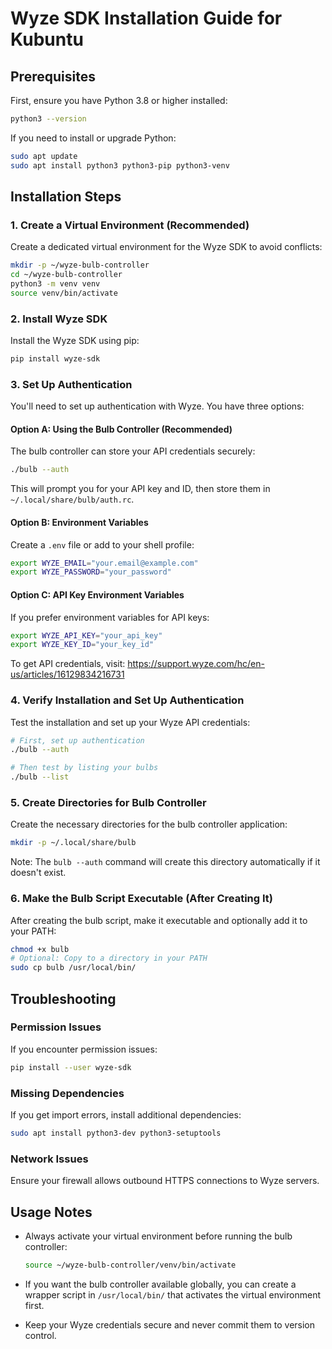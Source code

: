 # Wyze SDK Installation Guide for Kubuntu

## Prerequisites

First, ensure you have Python 3.8 or higher installed:

```bash
python3 --version
```

If you need to install or upgrade Python:

```bash
sudo apt update
sudo apt install python3 python3-pip python3-venv
```

## Installation Steps

### 1. Create a Virtual Environment (Recommended)

Create a dedicated virtual environment for the Wyze SDK to avoid conflicts:

```bash
mkdir -p ~/wyze-bulb-controller
cd ~/wyze-bulb-controller
python3 -m venv venv
source venv/bin/activate
```

### 2. Install Wyze SDK

Install the Wyze SDK using pip:

```bash
pip install wyze-sdk
```

### 3. Set Up Authentication

You'll need to set up authentication with Wyze. You have three options:

#### Option A: Using the Bulb Controller (Recommended)
The bulb controller can store your API credentials securely:

```bash
./bulb --auth
```

This will prompt you for your API key and ID, then store them in `~/.local/share/bulb/auth.rc`.

#### Option B: Environment Variables
Create a `.env` file or add to your shell profile:

```bash
export WYZE_EMAIL="your.email@example.com"
export WYZE_PASSWORD="your_password"
```

#### Option C: API Key Environment Variables
If you prefer environment variables for API keys:

```bash
export WYZE_API_KEY="your_api_key"
export WYZE_KEY_ID="your_key_id"
```

To get API credentials, visit: https://support.wyze.com/hc/en-us/articles/16129834216731

### 4. Verify Installation and Set Up Authentication

Test the installation and set up your Wyze API credentials:

```bash
# First, set up authentication
./bulb --auth

# Then test by listing your bulbs
./bulb --list
```

### 5. Create Directories for Bulb Controller

Create the necessary directories for the bulb controller application:

```bash
mkdir -p ~/.local/share/bulb
```

Note: The `bulb --auth` command will create this directory automatically if it doesn't exist.

### 6. Make the Bulb Script Executable (After Creating It)

After creating the bulb script, make it executable and optionally add it to your PATH:

```bash
chmod +x bulb
# Optional: Copy to a directory in your PATH
sudo cp bulb /usr/local/bin/
```

## Troubleshooting

### Permission Issues
If you encounter permission issues:

```bash
pip install --user wyze-sdk
```

### Missing Dependencies
If you get import errors, install additional dependencies:

```bash
sudo apt install python3-dev python3-setuptools
```

### Network Issues
Ensure your firewall allows outbound HTTPS connections to Wyze servers.

## Usage Notes

- Always activate your virtual environment before running the bulb controller:
  ```bash
  source ~/wyze-bulb-controller/venv/bin/activate
  ```

- If you want the bulb controller available globally, you can create a wrapper script in `/usr/local/bin/` that activates the virtual environment first.

- Keep your Wyze credentials secure and never commit them to version control.